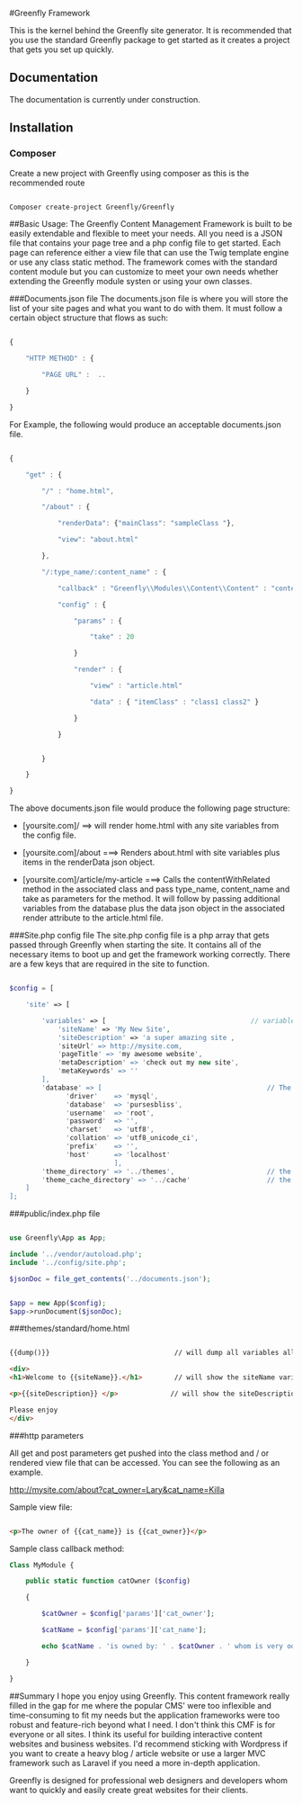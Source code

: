 #Greenfly Framework

This is the kernel behind the Greenfly site generator. It is recommended that you use the standard Greenfly package
to get started as it creates a project that gets you set up quickly.

## Documentation

The documentation is currently under construction.


## Installation

### Composer

Create a new project with Greenfly using composer as this is the recommended route

```bash

Composer create-project Greenfly/Greenfly

```



##Basic Usage:
The Greenfly Content Management Framework is built to be easily extendable and flexible to meet your needs. All you need
is a JSON file that contains your page tree and a php config file to get started. Each page can reference either a view
file that can use the Twig template engine or use any class static method. The framework comes with the standard content
module but you can customize to meet your own needs whether extending the Greenfly module systen or using your own classes.


###Documents.json file
The documents.json file is where you will store the list of your site pages and what you want to do with them. It must
follow a certain object structure that flows as such:

```js

{

    "HTTP METHOD" : {

        "PAGE URL" :  ..

    }

}

```


For Example, the following would produce an acceptable documents.json file.


```js

{

    "get" : {

        "/" : "home.html",

        "/about" : {

            "renderData": {"mainClass": "sampleClass "},

            "view": "about.html"

        },

        "/:type_name/:content_name" : {

            "callback" : "Greenfly\\Modules\\Content\\Content" : "contentWithRelated",

            "config" : {

                "params" : {

                    "take" : 20

                }

                "render" : {

                    "view" : "article.html"

                    "data" : { "itemClass" : "class1 class2" }

                }

            }


        }

    }

}

```


The above documents.json file would produce the following page structure:


- [yoursite.com]/                     ==>     will render home.html with any site variables from the config file.

- [yoursite.com]/about                ===>    Renders about.html with site variables plus items in the
                                            renderData json object.

- [yoursite.com]/article/my-article   ===>    Calls the contentWithRelated method in the associated class and pass
                                            type_name, content_name and take as parameters for the method. It will
                                            follow by passing additional variables from the database plus the data json
                                            object in the associated render attribute to the article.html file.


###Site.php config file
The site.php config file is a php array that gets passed through Greenfly when starting the site. It contains
all of the necessary items to boot up and get the framework working correctly. There are a few keys that are required in
the site to function.

```php

$config = [

    'site' => [

        'variables' => [                                    // variables that get passed to your html template files
            'siteName' => 'My New Site',
            'siteDescription' => 'a super amazing site ,
            'siteUrl' => http://mysite.com,
            'pageTitle' => 'my awesome website',
            'metaDescription' => 'check out my new site',
            'metaKeywords' => ''
        ],
        'database' => [                                         // The database information
              'driver'    => 'mysql',
              'database'  => 'pursesbliss',
              'username'  => 'root',
              'password'  => '',
              'charset'   => 'utf8',
              'collation' => 'utf8_unicode_ci',
              'prefix'    => '',
              'host'      => 'localhost'
                          ],
        'theme_directory' => '../themes',                       // the location where you will place your template files
        'theme_cache_directory' => '../cache'                   // the cache directory
    ]
];

```


###public/index.php file

```php

use Greenfly\App as App;

include '../vendor/autoload.php';
include '../config/site.php';

$jsonDoc = file_get_contents('../documents.json');


$app = new App($config);
$app->runDocument($jsonDoc);

```


###themes/standard/home.html

```html

{{dump()}}                               // will dump all variables allowed to be used in this file

<div>
<h1>Welcome to {{siteName}}.</h1>        // will show the siteName variable

<p>{{siteDescription}} </p>             // will show the siteDescription variable

Please enjoy
</div>

```


###http parameters

All get and post parameters get pushed into the class method and / or rendered view file that can be accessed. You can
see the following as an example.

http://mysite.com/about?cat_owner=Lary&cat_name=Killa

Sample view file:

```html

<p>The owner of {{cat_name}} is {{cat_owner}}</p>

```


Sample class callback method:

```php
Class MyModule {

    public static function catOwner ($config)

    {

        $catOwner = $config['params']['cat_owner'];

        $catName = $config['params']['cat_name'];

        echo $catName . 'is owned by: ' . $catOwner . ' whom is very odd.';

    }

}
```

##Summary
I hope you enjoy using Greenfly. This content framework really filled in the gap for me where the popular CMS' were too
inflexible and time-consuming to fit my needs but the application frameworks were too robust and feature-rich beyond
what I need. I don't think this CMF is for everyone or all sites. I think its useful for building interactive
content websites and business websites. I'd recommend sticking with Wordpress if you want to create a heavy blog / article
website or use a larger MVC framework such as Laravel if you need a more in-depth application.

Greenfly is designed for professional web designers and developers whom want to quickly and easily create great
websites for their clients.